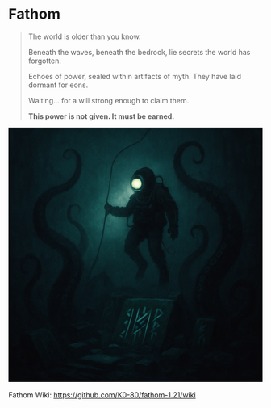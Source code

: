 # Fathom

> The world is older than you know.
>
> Beneath the waves, beneath the bedrock, lie secrets the world has forgotten.
>
> Echoes of power, sealed within artifacts of myth. They have laid dormant for eons.
>
> Waiting... for a will strong enough to claim them.
>
> __This power is not given. It must be earned.__

![Fathom Icon](https://github.com/K0-80/fathom-1.21/blob/master/src/main/resources/assets/fathom/icon.png)

Fathom Wiki: https://github.com/K0-80/fathom-1.21/wiki

